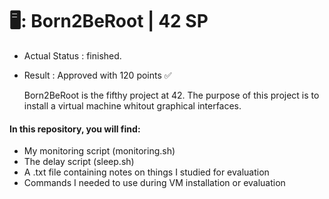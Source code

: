 # 🖥️: Born2BeRoot | 42 SP
- Actual Status : finished.
- Result        : Approved with 120 points ✅
  
  Born2BeRoot is the fifthy project at 42.
The purpose of this project is to install a virtual machine whitout graphical interfaces.

#### In this repository, you will find:

- My monitoring script (monitoring.sh)  
- The delay script (sleep.sh)  
- A .txt file containing notes on things I studied for evaluation  
- Commands I needed to use during VM installation or evaluation
